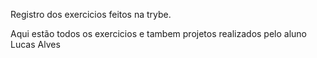 Registro dos exercicios feitos na trybe.

Aqui estão todos os exercicios e tambem projetos realizados pelo aluno Lucas Alves
